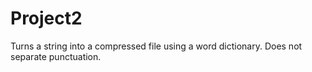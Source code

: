 # Project2
Turns a string into a compressed file using a word dictionary. Does not separate punctuation.
